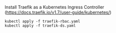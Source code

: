Install Traefik as a Kubernetes Ingress Controller (https://docs.traefik.io/v1.7/user-guide/kubernetes/)

```
kubectl apply -f traefik-rbac.yaml
kubectl apply -f traefik-ds.yaml
```